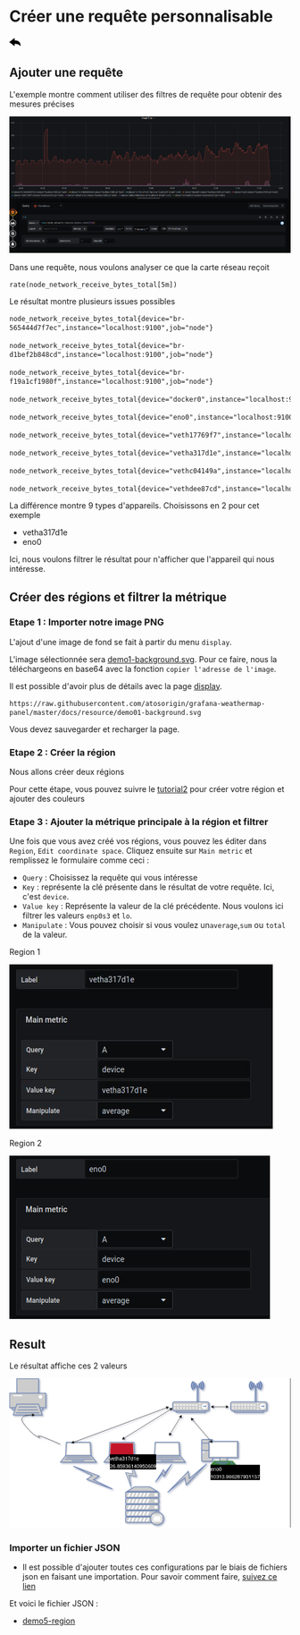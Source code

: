  
# Créer une requête personnalisable
[![](../../screenshots/other/Go-back.png)](README.md)
 
## Ajouter une requête

L'exemple montre comment utiliser des filtres de requête pour obtenir des mesures précises


![step 01](../../screenshots/demo/tutorial05/step01.png)


Dans une requête, nous voulons analyser ce que la carte réseau reçoit


```
rate(node_network_receive_bytes_total[5m])

```



Le résultat montre plusieurs issues possibles


```
node_network_receive_bytes_total{device="br-565444d7f7ec",instance="localhost:9100",job="node"}

node_network_receive_bytes_total{device="br-d1bef2b848cd",instance="localhost:9100",job="node"}

node_network_receive_bytes_total{device="br-f19a1cf1980f",instance="localhost:9100",job="node"}

node_network_receive_bytes_total{device="docker0",instance="localhost:9100",job="node"}

node_network_receive_bytes_total{device="eno0",instance="localhost:9100",job="node"}

node_network_receive_bytes_total{device="veth17769f7",instance="localhost:9100",job="node"}

node_network_receive_bytes_total{device="vetha317d1e",instance="localhost:9100",job="node"}

node_network_receive_bytes_total{device="vethc04149a",instance="localhost:9100",job="node"}

node_network_receive_bytes_total{device="vethdee87cd",instance="localhost:9100",job="node"}

```

La différence montre 9 types d'appareils. Choisissons en 2 pour cet exemple

- vetha317d1e
- eno0


Ici, nous voulons filtrer le résultat pour n'afficher que l'appareil qui nous intéresse.


## Créer des régions et filtrer la métrique

### Etape 1 : Importer notre image PNG

L'ajout d'une image de fond se fait à partir du menu `display`.

L'image sélectionnée sera [demo1-background.svg](../../resource/demo01-background.svg). Pour ce faire, nous la téléchargeons en base64 avec la fonction `copier l'adresse de l'image`.

Il est possible d'avoir plus de détails avec la page [display](../editor/display.md).


```
https://raw.githubusercontent.com/atosorigin/grafana-weathermap-panel/master/docs/resource/demo01-background.svg

```

Vous devez sauvegarder et recharger la page.

### Etape 2 : Créer la région

Nous allons créer deux régions

Pour cette étape, vous pouvez suivre le [tutorial2](tutorial2.md) pour créer votre région et ajouter des couleurs

### Etape 3 : Ajouter la métrique principale à la région et filtrer

Une fois que vous avez créé vos régions, vous pouvez les éditer dans `Region`, `Edit coordinate space`. Cliquez ensuite sur `Main metric` et remplissez le formulaire comme ceci :
- `Query` : Choisissez la requête qui vous intéresse
- `Key` : représente la clé présente dans le résultat de votre requête. Ici, c'est `device`.
- `Value key` : Représente la valeur de la clé précédente. Nous voulons ici filtrer les valeurs `enp0s3` et `lo`.
- `Manipulate` : Vous pouvez choisir si vous voulez un`average`,`sum` ou `total` de la valeur.

Region 1

![step 02](../../screenshots/demo/tutorial05/step2.jpg)


Region 2

![step 03](../../screenshots/demo/tutorial05/step03.png)

## Result

Le résultat affiche ces 2 valeurs

![step 04](../../screenshots/demo/tutorial05/demo5.png)

### Importer un fichier JSON

- Il est possible d'ajouter toutes ces configurations par le biais de fichiers json en faisant une importation. Pour savoir comment faire, [suivez ce lien](../editor/import.md)

Et voici le fichier JSON :

- [demo5-region](../../resource/demo05-region.json) 
